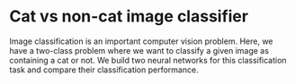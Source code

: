 # Cat vs non-cat image classifier

Image classification is an important computer vision problem. Here, we have a two-class problem where we want to classify a given image as containing a cat or not. We build two neural networks for this classification task and compare their classification performance.
